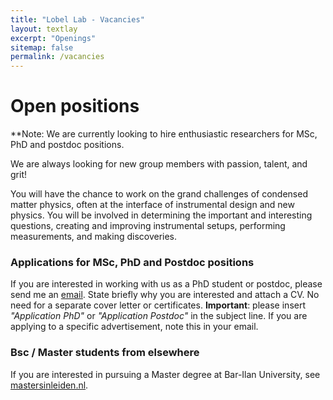 ```yaml
---
title: "Lobel Lab - Vacancies"
layout: textlay
excerpt: "Openings"
sitemap: false
permalink: /vacancies
---
```


# Open positions

**Note: We are currently looking to hire enthusiastic researchers for MSc, PhD and postdoc positions.


We are always looking for new group members with passion, talent, and grit!

You will have the chance to work on the grand challenges of condensed matter physics, often at the interface of instrumental design and new physics. You will be involved in determining the important and interesting questions, creating and improving instrumental setups, performing measurements, and making discoveries.


### Applications for MSc, PhD and Postdoc positions
If you are interested in working with us as a PhD student or postdoc, please send me an [email](mailto:lior@llobel.online). State briefly why you are interested and attach a CV. No need for a separate cover letter or certificates. **Important**: please insert _"Application PhD"_ or _"Application Postdoc"_ in the subject line. If you are applying to a specific advertisement, note this in your email.



### Bsc / Master students from elsewhere
If you are interested in pursuing a Master degree at Bar-Ilan University, see [mastersinleiden.nl](http://www.mastersinleiden.nl/programmes/physics/en/introduction).

<figure>

</figure>
